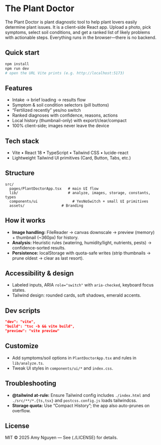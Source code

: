 # The Plant Doctor
The Plant Doctor is plant diagnostic tool to help plant lovers easily determine plant issues. It is a client-side React app. Upload a photo, pick symptoms, select soil conditions, and get a ranked list of likely problems with actionable steps. Everything runs in the browser—there is no backend.

## Quick start
```bash
npm install
npm run dev
# open the URL Vite prints (e.g. http://localhost:5173)
```

## Features
- Intake → brief loading → results flow
- Symptom & soil condition selectors (pill buttons)
- “Fertilized recently” yes/no switch
- Ranked diagnoses with confidence, reasons, actions
- Local history (thumbnail-only) with export/clear/compact
- 100% client-side; images never leave the device

## Tech stack
- Vite • React 18 • TypeScript • Tailwind CSS • lucide-react
- Lightweight Tailwind UI primitives (Card, Button, Tabs, etc.)

## Structure
```
src/
  pages/PlantDoctorApp.tsx   # main UI flow
  lib/                       # analyze, images, storage, constants, types
  components/ui                # YesNoSwitch + small UI primitives
  assets/                 # Branding
```

## How it works
- **Image handling:** FileReader → canvas downscale → preview (memory) + thumbnail (~360px) for history.
- **Analysis:** Heuristic rules (watering, humidity/light, nutrients, pests) → confidence-sorted results.
- **Persistence:** localStorage with quota-safe writes (strip thumbnails → prune oldest → clear as last resort).

## Accessibility & design
- Labeled inputs, ARIA `role="switch"` with `aria-checked`, keyboard focus states.
- Tailwind design: rounded cards, soft shadows, emerald accents.

## Dev scripts
```json
"dev": "vite",
"build": "tsc -b && vite build",
"preview": "vite preview"
```

## Customize
- Add symptoms/soil options in `PlantDoctorApp.tsx` and rules in `lib/analyze.ts`.
- Tweak UI styles in `components/ui/*` and `index.css`.

## Troubleshooting
- **@tailwind at-rule:** Ensure Tailwind config includes `./index.html` and `./src/**/*.{ts,tsx}` and `postcss.config.js` loads tailwindcss.
- **Storage quota:** Use “Compact History”; the app also auto-prunes on overflow.

## License
MIT © 2025 Amy Nguyen — See (./LICENSE) for details.
